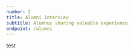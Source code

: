 ```yaml
---
number: 2
title: Alumni Interview
subtitle: Alumnus sharing valuable experience
endpoint: /alumni
---
```


test
